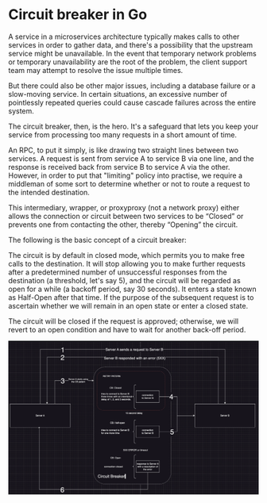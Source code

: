 Circuit breaker in Go
=============

A service in a microservices architecture typically makes calls to other services in order to gather data, and there's a possibility that the upstream service might be unavailable. In the event that temporary network problems or temporary unavailability are the root of the problem, the client support team may attempt to resolve the issue multiple times.

But there could also be other major issues, including a database failure or a slow-moving service. In certain situations, an excessive number of pointlessly repeated queries could cause cascade failures across the entire system.

The circuit breaker, then, is the hero. It's a safeguard that lets you keep your service from processing too many requests in a short amount of time.

An RPC, to put it simply, is like drawing two straight lines between two services. A request is sent from service A to service B via one line, and the response is received back from service B to service A via the other. However, in order to put that "limiting" policy into practise, we require a middleman of some sort to determine whether or not to route a request to the intended destination.

This intermediary, wrapper, or proxyproxy (not a network proxy) either allows the connection or circuit between two services to be “Closed” or prevents one from contacting the other, thereby “Opening” the circuit.

The following is the basic concept of a circuit breaker:

The circuit is by default in closed mode, which permits you to make free calls to the destination. It will stop allowing you to make further requests after a predetermined number of unsuccessful responses from the destination (a threshold, let's say 5), and the circuit will be regarded as open for a while (a backoff period, say 30 seconds). It enters a state known as Half-Open after that time. If the purpose of the subsequent request is to ascertain whether we will remain in an open state or enter a closed state.

The circuit will be closed if the request is approved; otherwise, we will revert to an open condition and have to wait for another back-off period.

![Schema of pub/sub pattern](image.png)


